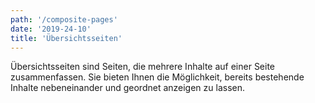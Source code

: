 ```yaml
---
path: '/composite-pages'
date: '2019-24-10'
title: 'Übersichtsseiten'
---
```


Übersichtsseiten sind Seiten, die mehrere Inhalte auf einer Seite zusammenfassen. Sie bieten Ihnen die Möglichkeit, bereits bestehende Inhalte nebeneinander und geordnet anzeigen zu lassen.
